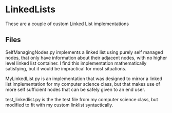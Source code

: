 
# LinkedLists

These are a couple of custom Linked List implementations

## Files

SelfManagingNodes.py implements a linked list using purely self managed nodes, that only have information about their adjacent nodes, with no higher level linked list container. I find this implementation mathematically satisfying, but it would be impractical for most situations.

MyLinkedList.py is an implementation that was designed to mirror a linked list implementation for my computer science class, but that makes use of more self sufficient nodes that can be safely given to an end user.

test_linkedlist.py is the the test file from my computer science class, but modified to fit with my custom linklist syntactically.